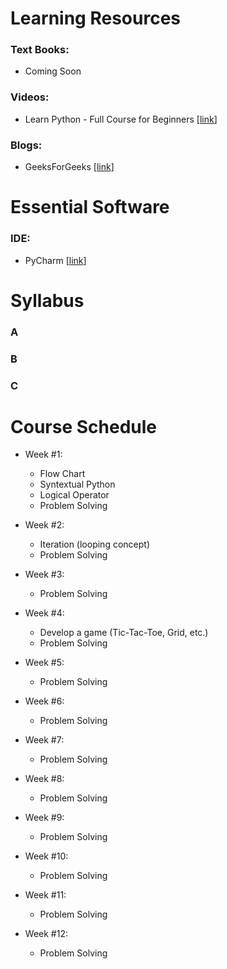 # Learning Resources

### Text Books:
- Coming Soon

### Videos:
- Learn Python - Full Course for Beginners [[link](https://www.youtube.com/watch?v=rfscVS0vtbw&feature=youtu.be)]

### Blogs:
- GeeksForGeeks [[link](https://www.geeksforgeeks.org/python-programming-language)]

# Essential Software

### IDE:
- PyCharm [[link](https://www.jetbrains.com/pycharm/download/#section=windows)]

# Syllabus
### A
### B
### C

# Course Schedule
  - Week #1:
    - Flow Chart
    - Syntextual Python
    - Logical Operator
    - Problem Solving
    
  - Week #2:
    - Iteration (looping concept)
    - Problem Solving
  - Week #3:
    - Problem Solving
  - Week #4:
    - Develop a game (Tic-Tac-Toe, Grid, etc.)
    - Problem Solving
  - Week #5:
    - Problem Solving
  - Week #6:
    - Problem Solving
  - Week #7:
    - Problem Solving
  - Week #8:
    - Problem Solving
  - Week #9:
    - Problem Solving
  - Week #10:
    - Problem Solving
  - Week #11:
    - Problem Solving
  - Week #12:
    - Problem Solving
